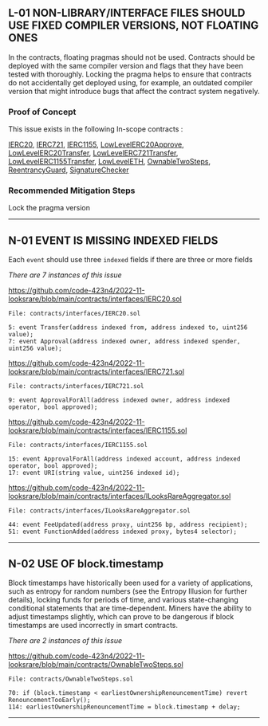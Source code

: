 
## L-01 NON-LIBRARY/INTERFACE FILES SHOULD USE FIXED COMPILER VERSIONS, NOT FLOATING ONES

In the contracts, floating pragmas should not be used. Contracts should be deployed with the same compiler version and flags that they have been tested with thoroughly. Locking the pragma helps to ensure that contracts do not accidentally get deployed using, for example, an outdated compiler version that might introduce bugs that affect the contract system negatively.

### Proof of Concept

This issue exists in the following In-scope contracts :

[IERC20](https://github.com/code-423n4/2022-11-looksrare/blob/main/contracts/interfaces/IERC20.sol), [IERC721](https://github.com/code-423n4/2022-11-looksrare/blob/main/contracts/interfaces/IERC721.sol), [IERC1155](https://github.com/code-423n4/2022-11-looksrare/blob/main/contracts/interfaces/IERC1155.sol), [LowLevelERC20Approve](https://github.com/code-423n4/2022-11-looksrare/blob/main/contracts/lowLevelCallers/LowLevelERC20Approve.sol), [LowLevelERC20Transfer](https://github.com/code-423n4/2022-11-looksrare/blob/main/contracts/lowLevelCallers/LowLevelERC20Transfer.sol), [LowLevelERC721Transfer](https://github.com/code-423n4/2022-11-looksrare/blob/main/contracts/lowLevelCallers/LowLevelERC721Transfer.sol), [LowLevelERC1155Transfer](https://github.com/code-423n4/2022-11-looksrare/blob/main/contracts/lowLevelCallers/LowLevelERC1155Transfer.sol), [LowLevelETH](https://github.com/code-423n4/2022-11-looksrare/blob/main/contracts/lowLevelCallers/LowLevelETH.sol), [OwnableTwoSteps](https://github.com/code-423n4/2022-11-looksrare/blob/main/contracts/OwnableTwoSteps.sol), [ReentrancyGuard](https://github.com/code-423n4/2022-11-looksrare/blob/main/contracts/ReentrancyGuard.sol), [SignatureChecker](https://github.com/code-423n4/2022-11-looksrare/blob/main/contracts/SignatureChecker.sol)

### Recommended Mitigation Steps

Lock the pragma version

-------------

## N-01 EVENT IS MISSING INDEXED FIELDS

Each `event` should use three `indexed` fields if there are three or more fields

_There are 7 instances of this issue_

https://github.com/code-423n4/2022-11-looksrare/blob/main/contracts/interfaces/IERC20.sol

```
File: contracts/interfaces/IERC20.sol

5: event Transfer(address indexed from, address indexed to, uint256 value);
7: event Approval(address indexed owner, address indexed spender, uint256 value);
```

https://github.com/code-423n4/2022-11-looksrare/blob/main/contracts/interfaces/IERC721.sol

```
File: contracts/interfaces/IERC721.sol

9: event ApprovalForAll(address indexed owner, address indexed operator, bool approved);
```

https://github.com/code-423n4/2022-11-looksrare/blob/main/contracts/interfaces/IERC1155.sol

```
File: contracts/interfaces/IERC1155.sol

15: event ApprovalForAll(address indexed account, address indexed operator, bool approved);
17: event URI(string value, uint256 indexed id);
```

https://github.com/code-423n4/2022-11-looksrare/blob/main/contracts/interfaces/ILooksRareAggregator.sol

```
File: contracts/interfaces/ILooksRareAggregator.sol

44: event FeeUpdated(address proxy, uint256 bp, address recipient);
51: event FunctionAdded(address indexed proxy, bytes4 selector);
```

------------

## N-02 USE OF block.timestamp

Block timestamps have historically been used for a variety of applications, such as entropy for random numbers (see the Entropy Illusion for further details), locking funds for periods of time, and various state-changing conditional statements that are time-dependent. Miners have the ability to adjust timestamps slightly, which can prove to be dangerous if block timestamps are used incorrectly in smart contracts.

_There are 2 instances of this issue_

https://github.com/code-423n4/2022-11-looksrare/blob/main/contracts/OwnableTwoSteps.sol

```
File: contracts/OwnableTwoSteps.sol

70: if (block.timestamp < earliestOwnershipRenouncementTime) revert RenouncementTooEarly();
114: earliestOwnershipRenouncementTime = block.timestamp + delay;
```

------------


